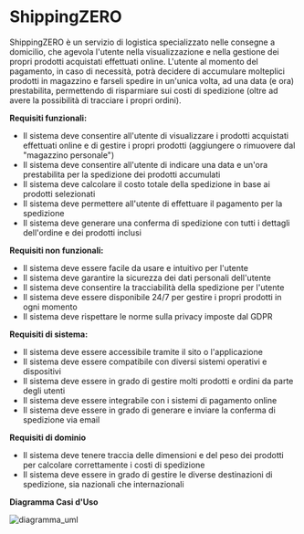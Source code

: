 # ShippingZERO

ShippingZERO è un servizio di logistica specializzato nelle consegne a domicilio, che agevola l'utente nella visualizzazione e nella gestione 
dei propri prodotti acquistati effettuati online.
L'utente al momento del pagamento, in caso di necessità, potrà decidere di accumulare molteplici prodotti in magazzino e farseli spedire in un'unica volta, 
ad una data (e ora) prestabilita, permettendo di risparmiare sui costi di spedizione (oltre ad avere la possibilità di tracciare i propri ordini).

**Requisiti funzionali:**
- Il sistema deve consentire all'utente di visualizzare i prodotti acquistati effettuati online e di gestire i propri prodotti (aggiungere o rimuovere dal "magazzino personale")
- Il sistema deve consentire all'utente di indicare una data e un'ora prestabilita per la spedizione dei prodotti accumulati
- Il sistema deve calcolare il costo totale della spedizione in base ai prodotti selezionati
- Il sistema deve permettere all'utente di effettuare il pagamento per la spedizione
- Il sistema deve generare una conferma di spedizione con tutti i dettagli dell'ordine e dei prodotti inclusi

**Requisiti non funzionali:**
- Il sistema deve essere facile da usare e intuitivo per l'utente
- Il sistema deve garantire la sicurezza dei dati personali dell'utente
- Il sistema deve consentire la tracciabilità della spedizione per l'utente
- Il sistema deve essere disponibile 24/7 per gestire i propri prodotti in ogni momento
- Il sistema deve rispettare le norme sulla privacy imposte dal GDPR

**Requisiti di sistema:**
- Il sistema deve essere accessibile tramite il sito o l'applicazione
- Il sistema deve essere compatibile con diversi sistemi operativi e dispositivi
- Il sistema deve essere in grado di gestire molti prodotti e ordini da parte degli utenti
- Il sistema deve essere integrabile con i sistemi di pagamento online
- Il sistema deve essere in grado di generare e inviare la conferma di spedizione via email

**Requisiti di dominio**
- Il sistema deve tenere traccia delle dimensioni e del peso dei prodotti per calcolare correttamente i costi di spedizione
- Il sistema deve essere in grado di gestire le diverse destinazioni di spedizione, sia nazionali che internazionali

**Diagramma Casi d'Uso**

![diagramma_uml](https://yuml.me/diagram/scruffy/usecase/[Utente]-(Accesso),%20[Utente]-(Lista%20Ordini%20in%20Arrivo),%20[Utente]-(Cronologia%20Ordini),%20[Utente]-(Il%20tuo%20Magazzino),%20[Utente]-(Spedisci),%20[Operatore]-(Lista%20Ordini%20in%20Arrivo),%20[Operatore]-(Cronologia%20Ordini),%20[Operatore]-(Il%20tuo%20Magazzino),%20[Operatore]-(Gestione%20spedizione),%20(Il%20tuo%20Magazzino)%3C(Aggiungi%20Prodotto),%20(Il%20tuo%20Magazzino)%3C(Rimuovi%20Prodotto),%20(Spedisci)%3C(Acquisto%20da%20un%20e_commerce%20esterno),%20(Aggiungi%20Prodotto)%3C(Acquisto%20da%20un%20e_commerce%20esterno),%20(Spedisci)%3E(Inserisci%20Informazioni%20per%20la%20consegna),%20(Inserisci%20Informazioni%20per%20la%20consegna)%3E(Gestione%20spedizione),%20(il%20tuo%20Magazzino)%3C(Spedisci),%20[Utente]-(Inserisci%20Informazioni%20per%20la%20consegna),%20[Utente]-(Aggiungi%20Prodotto),%20[Utente]-(Rimuovi%20Prodotto))

